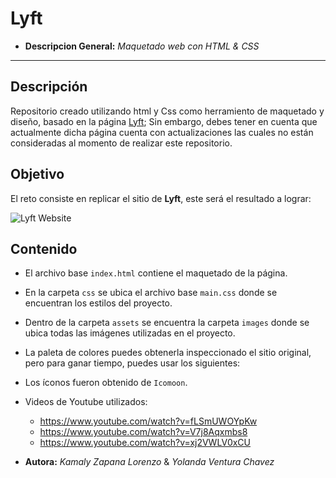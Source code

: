 # Lyft



* **Descripcion General:** _Maquetado web con HTML & CSS_

***
## Descripción
Repositorio creado utilizando html y Css como herramiento de maquetado y diseño, basado en la página [Lyft](https://www.lyft.com/); Sin embargo, debes tener en cuenta que actualmente dicha página cuenta con actualizaciones las cuales no están consideradas al momento de realizar este repositorio.


## Objetivo

El reto consiste en replicar el sitio de **Lyft**, este será el resultado
a lograr:

![Lyft Website](docs/fullpage.png)

## Contenido

*  El archivo base `index.html` contiene el maquetado de la página.

* En la carpeta `css` se ubica el archivo base `main.css` donde se encuentran los estilos del proyecto.

* Dentro de la carpeta `assets` se encuentra la carpeta `images` donde
  se ubica todas las imágenes utilizadas en el proyecto.


* La paleta de colores puedes obtenerla inspeccionado el sitio original, pero
  para ganar tiempo, puedes usar los siguientes:


* Los íconos fueron obtenido de  `Icomoon`.

*  Videos de Youtube utilizados:
    * https://www.youtube.com/watch?v=fLSmUWOYpKw
    * https://www.youtube.com/watch?v=V7j8Aqxmbs8
    * https://www.youtube.com/watch?v=xj2VWLV0xCU




* **Autora:**
 _Kamaly Zapana Lorenzo_ &
 _Yolanda Ventura Chavez_



